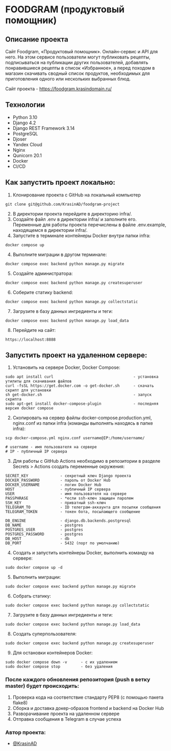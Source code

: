 # FOODGRAM (продуктовый помощник)

## **Описание проекта**
Cайт Foodgram, «Продуктовый помощник». Онлайн-сервис и API для него. На этом сервисе пользователи могут публиковать рецепты, подписываться на публикации других пользователей, добавлять понравившиеся рецепты в список «Избранное», а перед походом в магазин скачивать сводный список продуктов, необходимых для приготовления одного или нескольких выбранных блюд.

Сайт проекта - https://foodgram.krasindomain.ru/

## Технологии
- Python 3.10
- Django 4.2
- Django REST Framework 3.14
- PostgreSQL
- Djoser
- Yandex Cloud
- Nginx
- Qunicorn 20.1
- Docker
- CI/CD

## Как запустить проект локально:

1. Клонирование проекта с GitHub на локальный компьютер
```
git clone git@github.com/KrasinAD/foodgram-project
```
2. В директории проекта перейдите в директорию infra/.
3. Создайте файл .env в директории infra/ и заполните его. Переменные для работы проекта перечислены в файле .env.example, находящемся в директории infra/.
3. Запустите в терминале контейнеры Docker внутри папки infra:
```
docker compose up
``` 
4. Выполните миграции в другом терминале:
```
docker compose exec backend python manage.py migrate
```
5. Создайте администратора:
```
docker compose exec backend python manage.py createsuperuser
```
6. Соберите статику backend:
```
docker compose exec backend python manage.py collectstatic
```
7. Загрузите в базу данных ингредиенты и теги:
```
docker compose exec backend python manage.py load_data
```
8. Перейдите на сайт:
```
https://localhost:8888
```

## Запустить проект на удаленном сервере:

1. Установить на сервере Docker, Docker Compose:
```
sudo apt install curl                                   - установка утилиты для скачивания файлов
curl -fsSL https://get.docker.com -o get-docker.sh      - скачать скрипт для установки
sh get-docker.sh                                        - запуск скрипта
sudo apt-get install docker-compose-plugin              - последняя версия docker compose
```
2. Скопировать на сервер файлы docker-compose.production.yml, nginx.conf из папки infra (команды выполнять находясь в папке infra):
```
scp docker-compose.yml nginx.conf username@IP:/home/username/

# username - имя пользователя на сервере
# IP - публичный IP сервера
```

3. Для работы с GitHub Actions необходимо в репозитории в разделе Secrets > Actions создать переменные окружения:
```
SECRET_KEY              - секретный ключ Django проекта
DOCKER_PASSWORD         - пароль от Docker Hub
DOCKER_USERNAME         - логин Docker Hub
HOST                    - публичный IP сервера
USER                    - имя пользователя на сервере
PASSPHRASE              - *если ssh-ключ защищен паролем
SSH_KEY                 - приватный ssh-ключ
TELEGRAM_TO             - ID телеграм-аккаунта для посылки сообщения
TELEGRAM_TOKEN          - токен бота, посылающего сообщение

DB_ENGINE               - django.db.backends.postgresql
DB_NAME                 - postgres
POSTGRES_USER           - postgres
POSTGRES_PASSWORD       - postgres
DB_HOST                 - db
DB_PORT                 - 5432 (порт по умолчанию)
```

4. Создать и запустить контейнеры Docker, выполнить команду на сервере:
```
sudo docker compose up -d
```
5. Выполнить миграции:
```
sudo docker compose exec backend python manage.py migrate
```
6. Собрать статику:
```
sudo docker compose exec backend python manage.py collectstatic
```
7. Загрузите в базу данных ингредиенты и теги:
```
sudo docker compose exec backend python manage.py load_data 
```
8. Создать суперпользователя:
```
sudo docker compose exec backend python manage.py createsuperuser
```
9. Для остановки контейнеров Docker:
```
sudo docker compose down -v      - с их удалением
sudo docker compose stop         - без удаления
```

### После каждого обновления репозитория (push в ветку master) будет происходить:

1. Проверка кода на соответствие стандарту PEP8 (с помощью пакета flake8)
2. Сборка и доставка докер-образов frontend и backend на Docker Hub
3. Разворачивание проекта на удаленном сервере
4. Отправка сообщения в Telegram в случае успеха

### Автор проекта:

- [@KrasinAD](https://github.com/KrasinAD)